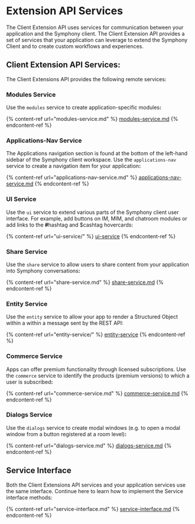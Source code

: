 # Extension API Services

The Client Extension API uses services for communication between your application and the Symphony client. The Client Extension API provides a set of services that your application can leverage to extend the Symphony Client and to create custom workflows and experiences.

## Client Extension API Services:

The Client Extensions API provides the following remote services:

### **Modules Service**

Use the `modules` service to create application-specific module&#x73;**:**

{% content-ref url="modules-service.md" %}
[modules-service.md](modules-service.md)
{% endcontent-ref %}

### **Applications-Nav Service**

The Applications navigation section is found at the bottom of the left-hand sidebar of the Symphony client workspace. Use the `applications-nav` service to create a navigation item for your applicatio&#x6E;**:**

{% content-ref url="applications-nav-service.md" %}
[applications-nav-service.md](applications-nav-service.md)
{% endcontent-ref %}

### **UI Service**

Use the `ui` service to extend various parts of the Symphony client user interface. For example, add buttons on IM, MIM, and chatroom modules or add links to the **#**&#x68;ashtag and $cashtag hovercards:

{% content-ref url="ui-service/" %}
[ui-service](ui-service/)
{% endcontent-ref %}

### **Share Service**

Use the `share` service to allow users to share content from your application into Symphony conversation&#x73;**:**

{% content-ref url="share-service.md" %}
[share-service.md](share-service.md)
{% endcontent-ref %}

### **Entity Service**

Use the `entity` service to allow your app to render a Structured Object within a within a message sent by the REST API:

{% content-ref url="entity-service/" %}
[entity-service](entity-service/)
{% endcontent-ref %}

### **Commerce Service**

Apps can offer premium functionality through licensed subscriptions. Use the `commerce` service to identify the products (premium versions) to which a user is subscribe&#x64;**:**

{% content-ref url="commerce-service.md" %}
[commerce-service.md](commerce-service.md)
{% endcontent-ref %}

### **Dialogs Service**

Use the `dialogs` service to create modal windows (e.g. to open a modal window from a button registered at a room level)**:**

{% content-ref url="dialogs-service.md" %}
[dialogs-service.md](dialogs-service.md)
{% endcontent-ref %}

## Service Interface

Both the Client Extensions API services and your application services use the same interface. Continue here to learn how to implement the Service interface methods:

{% content-ref url="service-interface.md" %}
[service-interface.md](service-interface.md)
{% endcontent-ref %}
